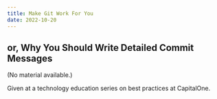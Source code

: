 ```yaml
---
title: Make Git Work For You
date: 2022-10-20
---
```


## or, Why You Should Write Detailed Commit Messages

(No material available.)

Given at a technology education series on best practices at CapitalOne.
